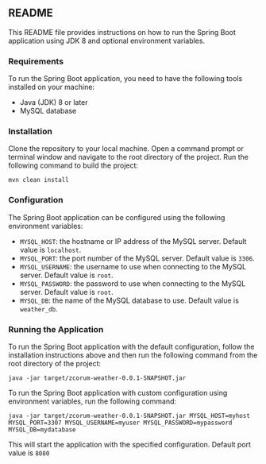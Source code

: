 ## README

This README file provides instructions on how to run the Spring Boot application using JDK 8 and optional environment variables.

### Requirements
To run the Spring Boot application, you need to have the following tools installed on your machine:

* Java (JDK) 8 or later
* MySQL database

### Installation
Clone the repository to your local machine.
Open a command prompt or terminal window and navigate to the root directory of the project.
Run the following command to build the project:


`mvn clean install`


### Configuration
The Spring Boot application can be configured using the following environment variables:

* `MYSQL_HOST`: the hostname or IP address of the MySQL server. Default value is `localhost`.
* `MYSQL_PORT`: the port number of the MySQL server. Default value is `3306`.
* `MYSQL_USERNAME`: the username to use when connecting to the MySQL server. Default value is `root`.
* `MYSQL_PASSWORD`: the password to use when connecting to the MySQL server. Default value is `root`.
* `MYSQL_DB`: the name of the MySQL database to use. Default value is `weather_db`.


### Running the Application
To run the Spring Boot application with the default configuration, follow the installation instructions above and then run the following command from the root directory of the project:


`java -jar target/zcorum-weather-0.0.1-SNAPSHOT.jar`

To run the Spring Boot application with custom configuration using environment variables, run the following command:

`java -jar target/zcorum-weather-0.0.1-SNAPSHOT.jar MYSQL_HOST=myhost MYSQL_PORT=3307 MYSQL_USERNAME=myuser MYSQL_PASSWORD=mypassword MYSQL_DB=mydatabase`

This will start the application with the specified configuration. Default port value is `8080`